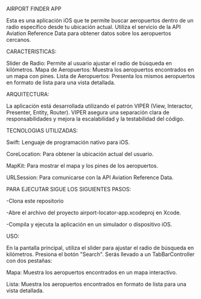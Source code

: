 AIRPORT FINDER APP

Esta es una aplicación iOS que te permite buscar aeropuertos dentro de un radio específico desde tu ubicación actual. Utiliza el servicio de la API Aviation Reference Data para obtener datos sobre los aeropuertos cercanos.

CARACTERISTICAS:

Slider de Radio: Permite al usuario ajustar el radio de búsqueda en kilómetros.
Mapa de Aeropuertos: Muestra los aeropuertos encontrados en un mapa con pines.
Lista de Aeropuertos: Presenta los mismos aeropuertos en formato de lista para una vista detallada.

ARQUITECTURA:

La aplicación está desarrollada utilizando el patrón VIPER (View, Interactor, Presenter, Entity, Router). VIPER asegura una separación clara de responsabilidades y mejora la escalabilidad y la testabilidad del código.

TECNOLOGIAS UTILIZADAS:

Swift: Lenguaje de programación nativo para iOS.

CoreLocation: Para obtener la ubicación actual del usuario.

MapKit: Para mostrar el mapa y los pines de los aeropuertos.

URLSession: Para comunicarse con la API Aviation Reference Data.

PARA EJECUTAR SIGUE LOS SIGUIENTES PASOS:

-Clona este repositorio

-Abre el archivo del proyecto airport-locator-app.xcodeproj en Xcode.

-Compila y ejecuta la aplicación en un simulador o dispositivo iOS.

USO:

En la pantalla principal, utiliza el slider para ajustar el radio de búsqueda en kilómetros.
Presiona el botón "Search".
Serás llevado a un TabBarController con dos pestañas:

Mapa: Muestra los aeropuertos encontrados en un mapa interactivo.

Lista: Muestra los aeropuertos encontrados en formato de lista para una vista detallada.
